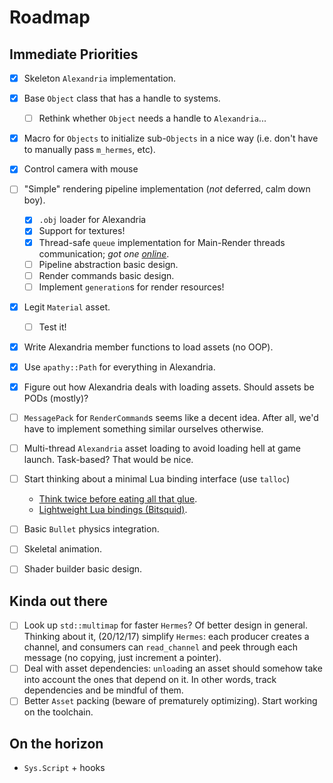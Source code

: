 # Roadmap

## Immediate Priorities
- [x] Skeleton `Alexandria` implementation.
- [x] Base `Object` class that has a handle to systems.
	+ [ ] Rethink whether `Object` needs a handle to `Alexandria`...
- [x] Macro for `Objects` to initialize sub-`Objects` in a nice way (i.e. don't have to manually pass `m_hermes`, etc).

- [x] Control camera with mouse
- [ ] "Simple" rendering pipeline implementation (_not_ deferred, calm down boy).
	+ [x] `.obj` loader for Alexandria
	+ [x] Support for textures!
	+ [x] Thread-safe `queue` implementation for Main-Render threads communication; *got one [online](http://www.moodycamel.com/blog/2014/a-fast-general-purpose-lock-free-queue-for-c++)*.
	+ [ ] Pipeline abstraction basic design.
	+ [ ] Render commands basic design.
	+ [ ] Implement `generation`s for render resources!
- [x] Legit `Material` asset.
	+ [ ] Test it!
- [x] Write Alexandria member functions to load assets (no OOP).
- [x] Use `apathy::Path` for everything in Alexandria.
- [x] Figure out how Alexandria deals with loading assets. Should assets be PODs (mostly)?
- [ ] `MessagePack` for `RenderCommand`s seems like a decent idea. After all, we'd have to implement something similar ourselves otherwise.
- [ ] Multi-thread `Alexandria` asset loading to avoid loading hell at game launch. Task-based? That would be nice.
- [ ] Start thinking about a minimal Lua binding interface (use `talloc`)
	+ [Think twice before eating all that glue](http://purplepwny.com/blog/binding_lua_to_c_think_twice_before_eating_that_glue.html).
	+ [Lightweight Lua bindings (Bitsquid)](http://bitsquid.blogspot.com.es/2011/06/lightweight-lua-bindings.html).
- [ ] Basic `Bullet` physics integration.
- [ ] Skeletal animation.
- [ ] Shader builder basic design.

## Kinda out there
- [ ] Look up `std::multimap` for faster `Hermes`? Of better design in general. Thinking about it, (20/12/17) simplify `Hermes`: each producer creates a channel, and consumers can `read_channel` and peek through each message (no copying, just increment a pointer).
- [ ] Deal with asset dependencies: `unload`ing an asset should somehow take into account the ones that depend on it. In other words, track dependencies and be mindful of them.
- [ ] Better `Asset` packing (beware of prematurely optimizing). Start working on the toolchain.

## On the horizon
- `Sys.Script` + hooks